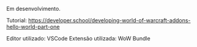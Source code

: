 Em desenvolvimento.

Tutorial: https://developer.school/developing-world-of-warcraft-addons-hello-world-part-one

Editor utilizado: VSCode
Extensão utilizada: WoW Bundle
